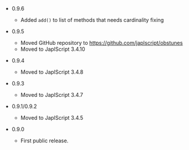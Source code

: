 - 0.9.6

  - Added `add()` to list of methods that needs cardinality fixing


- 0.9.5

  - Moved GitHub repository to https://github.com/japlscript/obstunes
  - Moved to JaplScript 3.4.10


- 0.9.4

  - Moved to JaplScript 3.4.8
 
 
- 0.9.3

  - Moved to JaplScript 3.4.7

 
- 0.9.1/0.9.2

  - Moved to JaplScript 3.4.5


- 0.9.0

  - First public release.
